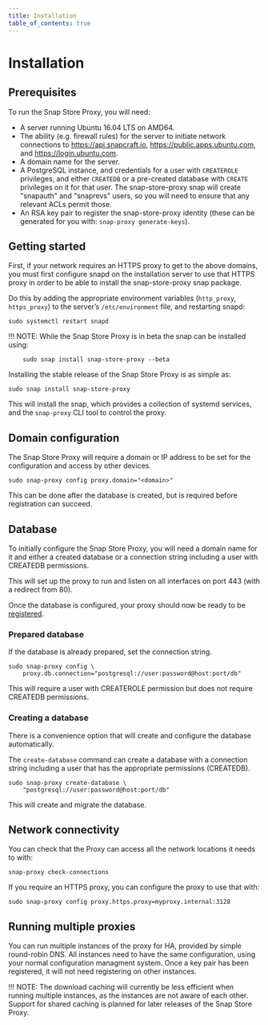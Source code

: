 ```yaml
---
title: Installation
table_of_contents: true
---
```


# Installation

## Prerequisites

To run the Snap Store Proxy, you will need:

* A server running Ubuntu 16.04 LTS on AMD64.
* The ability (e.g. firewall rules) for the server to initiate network
  connections to https://api.snapcraft.io,
  https://public.apps.ubuntu.com, and https://login.ubuntu.com.
* A domain name for the server.
* A PostgreSQL instance, and credentials for a user with `CREATEROLE`
  privileges, and either `CREATEDB` or a pre-created database with `CREATE`
  privileges on it for that user.  The snap-store-proxy snap will create
  "snapauth" and "snaprevs" users, so you will need to ensure that any
  relevant ACLs permit those.
* An RSA key pair to register the snap-store-proxy identity (these can be
  generated for you with: `snap-proxy generate-keys`).

## Getting started

First, if your network requires an HTTPS proxy to get to the above
domains, you must first configure snapd on the installation server to
use that HTTPS proxy in order to be able to install the snap-store-proxy snap
package.

Do this by adding the appropriate environment variables (`http_proxy`,
`https_proxy`) to the server’s `/etc/environment` file, and restarting
snapd:

    sudo systemctl restart snapd

!!! NOTE:
    While the Snap Store Proxy is in beta the snap can be installed using:

        sudo snap install snap-store-proxy --beta

Installing the stable release of the Snap Store Proxy is as simple as:

    sudo snap install snap-store-proxy

This will install the snap, which provides a collection of systemd
services, and the `snap-proxy` CLI tool to control the proxy.

## Domain configuration

The Snap Store Proxy will require a domain or IP address to be set
for the configuration and access by other devices.

    sudo snap-proxy config proxy.domain="<domain>"

This can be done after the database is created, but is required
before registration can succeed.

## Database

To initially configure the Snap Store Proxy, you will need a domain name
for it and either a created database or a connection string including a user
with CREATEDB permissions.

This will set up the proxy to run and listen on all interfaces on port
443 (with a redirect from 80).

Once the database is configured, your proxy should now be
ready to be [registered](register.html).

### Prepared database

If the database is already prepared, set the connection string.

    sudo snap-proxy config \
        proxy.db.connection="postgresql://user:password@host:port/db"

This will require a user with CREATEROLE permission but does not require CREATEDB
permissions.

### Creating a database

There is a convenience option that will create and configure the database
automatically.

The `create-database` command can create a database with a connection string
including a user that has the appropriate permissions (CREATEDB).

    sudo snap-proxy create-database \
        "postgresql://user:password@host:port/db"

This will create and migrate the database.

## Network connectivity

You can check that the Proxy can access all the network locations it
needs to with:

    snap-proxy check-connections

If you require an HTTPS proxy, you can configure the proxy to use that
with:

    sudo snap-proxy config proxy.https.proxy=myproxy.internal:3128


## Running multiple proxies

You can run multiple instances of the proxy for HA, provided by simple
round-robin DNS. All instances need to have the same configuration,
using your normal configuration managment system. Once a key pair has
been registered, it will not need registering on other instances.

!!! NOTE:
    The download caching will currently be less efficient when
    running multiple instances, as the instances are not aware of each
    other. Support for shared caching is planned for later releases of the
    Snap Store Proxy.
